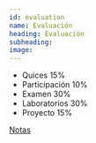 ```yaml
---
id: evaluation
name: Evaluación
heading: Evaluación
subheading: 
image: 
---
```


* Quices 15%
* Participación 10%
* Examen 30%
* Laboratorios 30%
* Proyecto 15%

[Notas](https://docs.google.com/spreadsheets/d/1gjHwy8PXmXAdi-ul8ZHMfEwkQWmquipXmg_nfgrQZ9g/edit?usp=sharing)